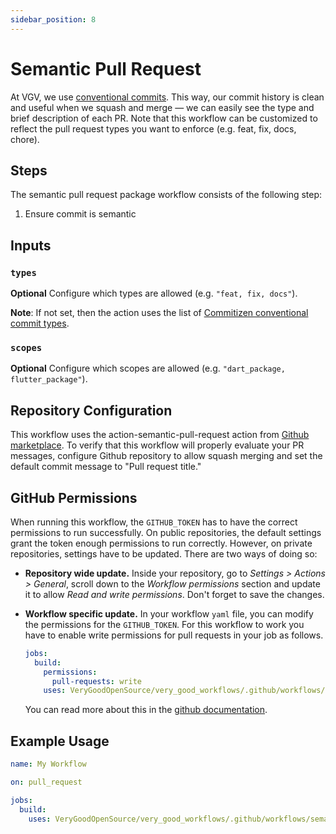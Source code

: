 ```yaml
---
sidebar_position: 8
---
```


# Semantic Pull Request

At VGV, we use [conventional commits](https://www.conventionalcommits.org/en/v1.0.0/). This way, our commit history is clean and useful when we squash and merge — we can easily see the type and brief description of each PR. Note that this workflow can be customized to reflect the pull request types you want to enforce (e.g. feat, fix, docs, chore).

## Steps

The semantic pull request package workflow consists of the following step:

1. Ensure commit is semantic

## Inputs

### `types`

**Optional** Configure which types are allowed (e.g. `"feat, fix, docs"`).

**Note**: If not set, then the action uses the list of [Commitizen conventional commit types][commitizen].

### `scopes`

**Optional** Configure which scopes are allowed (e.g. `"dart_package, flutter_package"`).

## Repository Configuration

This workflow uses the action-semantic-pull-request action from [Github marketplace](https://github.com/marketplace/actions/semantic-pull-request). To verify that this workflow will properly evaluate your
PR messages, configure Github repository to allow squash merging and set the default commit message to "Pull request title." 

## GitHub Permissions

When running this workflow, the `GITHUB_TOKEN` has to have the correct permissions to run successfully. On public repositories, the default settings grant the token enough permissions to run correctly. However, on private repositories, settings have to be updated. There are two ways of doing so:

- **Repository wide update.** Inside your repository, go to _Settings > Actions > General_, scroll down to the _Workflow permissions_ section and update it to allow _Read and write permissions_. Don't forget to save the changes.
- **Workflow specific update.** In your workflow `yaml` file, you can modify the permissions for the `GITHUB_TOKEN`. For this workflow to work you have to enable write permissions for pull requests in your job as follows.

  ```yaml
  jobs:
    build:
      permissions:
        pull-requests: write
      uses: VeryGoodOpenSource/very_good_workflows/.github/workflows/semantic_pull_request.yml@v1
  ```

  You can read more about this in the [github documentation](https://docs.github.com/en/actions/security-guides/automatic-token-authentication#modifying-the-permissions-for-the-github_token).

## Example Usage

```yaml
name: My Workflow

on: pull_request

jobs:
  build:
    uses: VeryGoodOpenSource/very_good_workflows/.github/workflows/semantic_pull_request.yml@v1
```

[commitizen]: https://github.com/commitizen/conventional-commit-types

